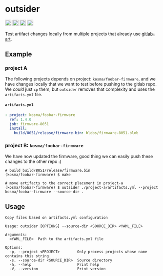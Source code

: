 outsider
===========================

[<img alt="github" src="https://img.shields.io/badge/github-wcampbell0x2a/outsider-8da0cb?style=for-the-badge&labelColor=555555&logo=github" height="20">](https://github.com/wcampbell0x2a/outsider)
[<img alt="crates.io" src="https://img.shields.io/crates/v/outsider.svg?style=for-the-badge&color=fc8d62&logo=rust" height="20">](https://crates.io/crates/outsider)
[<img alt="docs.rs" src="https://img.shields.io/badge/docs.rs-outsider-66c2a5?style=for-the-badge&labelColor=555555&logo=docs.rs" height="20">](https://docs.rs/outsider)
[<img alt="build status" src="https://img.shields.io/github/actions/workflow/status/wcampbell0x2a/outsider/main.yml?branch=master&style=for-the-badge" height="20">](https://github.com/wcampbell0x2a/outsider/actions?query=branch%3Amaster)

Test artifact changes locally from multiple projects that already use [gitlab-art](https://github.com/kosma/gitlab-art).

## Example
### project A

The following projects depends on project: `kosma/foobar-firmware`, and we have changes
locally that we want to test before pushing to the gitlab repo. We _could_ just `cp` them,
but `outsider` removes that complexity and uses the `artifacts.yml` file.

#### `artifacts.yml`
```yml
- project: kosma/foobar-firmware
  ref: 1.4.0
  job: firmware-8051
  install:
    build/8051/release/firmware.bin: blobs/firmware-8051.blob
```

### project B: `kosma/foobar-firmware`
We have now updated the firmware, good thing we can easily push these changes to the other repo :)
```
# build build/8051/release/firmware.bin
(kosma/foobar-firmware) $ make

# move artifacts to the correct placement in project-a
(kosma/foobar-firmware) $ outsider ./project-a/artifacts.yml --project kosma/foobar-firmware --source-dir .
```

## Usage
```
Copy files based on artifacts.yml configuration

Usage: outsider [OPTIONS] --source-dir <SOURCE_DIR> <YAML_FILE>

Arguments:
  <YAML_FILE>  Path to the artifacts.yml file

Options:
  -p, --project <PROJECT>        Only process projects whose name contains this string
  -s, --source-dir <SOURCE_DIR>  Source directory
  -h, --help                     Print help
  -V, --version                  Print version
```
